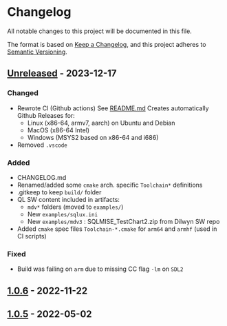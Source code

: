 # Changelog

All notable changes to this project will be documented in this file.

The format is based on [Keep a Changelog](https://keepachangelog.com/en/1.0.0/), and this project adheres to [Semantic Versioning](https://semver.org/spec/v2.0.0.html).

## [Unreleased] - 2023-12-17
### Changed
- Rewrote CI (Github actions)
  See [README.md](README.md#releases-anchor)
  Creates automatically Github Releases for:
  - Linux (x86-64, armv7, aarch) on Ubuntu and Debian
  - MacOS (x86-64 Intel)
  - Windows (MSYS2 based on x86-64 and i686)
- Removed `.vscode`

### Added
- CHANGELOG.md
- Renamed/added some `cmake` arch. specific `Toolchain*` definitions
- .gitkeep to keep `build/` folder
- QL SW content included in artifacts:
  - `mdv*` folders (moved to `examples/`)
  - New `examples/sqlux.ini`
  - New `examples/mdv3` : SQLMISE_TestChart2.zip from Dilwyn SW repo
- Added `cmake` spec files `Toolchain-*.cmake` for `arm64` and `armhf` (used in CI scripts)

### Fixed
- Build was failing on `arm` due to missing CC flag `-lm` on `SDL2`

## [1.0.6] - 2022-11-22

## [1.0.5] - 2022-05-02

[Unreleased]: https://github.com/SinclairQL/sQLux/
[1.0.6]: https://github.com/SinclairQL/sQLux/compare/v1.0.5...v1.0.6
[1.0.5]: https://github.com/SinclairQL/sQLux/releases/tag/v1.0.5
